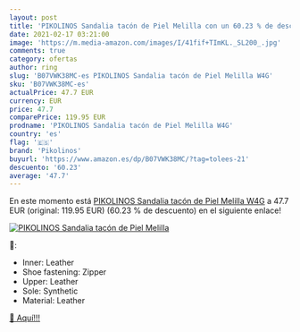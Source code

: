 ```yaml
---
layout: post
title: 'PIKOLINOS Sandalia tacón de Piel Melilla con un 60.23 % de descuento'
date: 2021-02-17 03:21:00
image: 'https://m.media-amazon.com/images/I/41fif+TImKL._SL200_.jpg'
comments: true
category: ofertas
author: ring
slug: 'B07VWK38MC-es PIKOLINOS Sandalia tacón de Piel Melilla W4G'
sku: 'B07VWK38MC-es'
actualPrice: 47.7 EUR
currency: EUR
price: 47.7
comparePrice: 119.95 EUR
prodname: 'PIKOLINOS Sandalia tacón de Piel Melilla W4G'
country: 'es'
flag: '🇪🇸'
brand: 'Pikolinos'
buyurl: 'https://www.amazon.es/dp/B07VWK38MC/?tag=tolees-21'
descuento: '60.23'
average: '47.7'
---
```


En este momento está [PIKOLINOS Sandalia tacón de Piel Melilla W4G](https://www.amazon.es/dp/B07VWK38MC/?tag=tolees-21) a 47.7 EUR (original: 119.95 EUR) (60.23 %  de descuento) en el siguiente enlace!

[![PIKOLINOS Sandalia tacón de Piel Melilla](https://m.media-amazon.com/images/I/41fif+TImKL._SL200_.jpg)](https://www.amazon.es/dp/B07VWK38MC/?tag=tolees-21)

🔎:

- Inner: Leather
- Shoe fastening: Zipper
- Upper: Leather
- Sole: Synthetic
- Material: Leather

[🛒 Aquí!!!](https://www.amazon.es/dp/B07VWK38MC/?tag=tolees-21)
